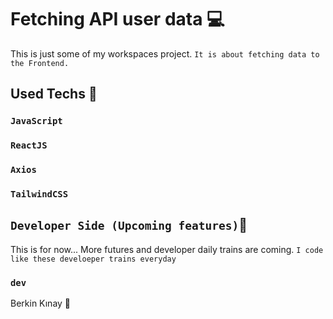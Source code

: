 # Fetching API user data 💻
This is just some of my workspaces project. `It is about fetching data to the Frontend.`

## Used Techs 🥰

### `JavaScript`
### `ReactJS`
### `Axios`
### `TailwindCSS`

## `Developer Side (Upcoming features)`💫
This is for now...  More futures and developer daily trains are coming.
`I code like these develoeper trains everyday`

### `dev`
Berkin Kınay 👤
